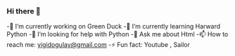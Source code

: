 ### Hi there 👋



 -🔭 I’m currently working on Green Duck
 -🌱 I’m currently learning Harward Python
 -🤔 I’m looking for help with Python
 -💬 Ask me about Html
 -📫 How to reach me: yigidogulay@gmail.com
 -⚡ Fun fact: Youtube , Sailor

